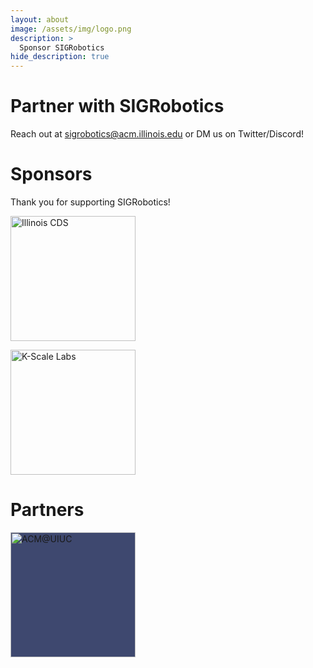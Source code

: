 ```yaml
---
layout: about
image: /assets/img/logo.png
description: >
  Sponsor SIGRobotics
hide_description: true
---
```

# Partner with SIGRobotics

Reach out at [sigrobotics@acm.illinois.edu](mailto:sigrobotics@acm.illinois.edu) or DM us on Twitter/Discord!

# Sponsors
Thank you for supporting SIGRobotics!

<a href="https://siebelschool.illinois.edu/"><img src="https://pbs.twimg.com/profile_images/1820548762588135425/btfn2u9P_400x400.jpg" alt="Illinois CDS" width="200"/></a>

<a href="https://kscale.dev/"><img src="https://avatars.githubusercontent.com/u/89321298?s=200&v=4" alt="K-Scale Labs" width="200"/></a>

# Partners
<a href="https://acm.illinois.edu/"><img src="https://acm-brand-images.s3.amazonaws.com/banner-white.png" alt="ACM@UIUC" width="200" style="background-color:#3e486f;"/></a>
